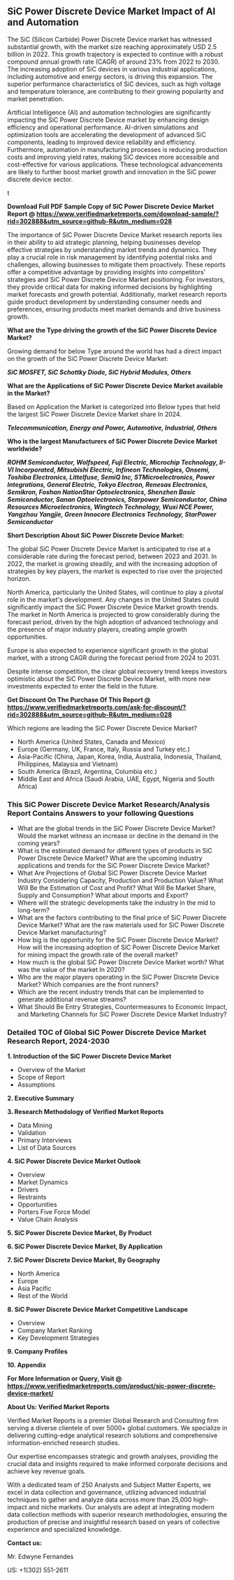 <h2>SiC Power Discrete Device Market Impact of AI and Automation</h2><p>The SiC (Silicon Carbide) Power Discrete Device market has witnessed substantial growth, with the market size reaching approximately USD 2.5 billion in 2022. This growth trajectory is expected to continue with a robust compound annual growth rate (CAGR) of around 23% from 2022 to 2030. The increasing adoption of SiC devices in various industrial applications, including automotive and energy sectors, is driving this expansion. The superior performance characteristics of SiC devices, such as high voltage and temperature tolerance, are contributing to their growing popularity and market penetration.</p><p>Artificial Intelligence (AI) and automation technologies are significantly impacting the SiC Power Discrete Device market by enhancing design efficiency and operational performance. AI-driven simulations and optimization tools are accelerating the development of advanced SiC components, leading to improved device reliability and efficiency. Furthermore, automation in manufacturing processes is reducing production costs and improving yield rates, making SiC devices more accessible and cost-effective for various applications. These technological advancements are likely to further boost market growth and innovation in the SiC power discrete device sector.</p>t</p><p id="" class=""><strong>Download Full PDF Sample Copy of SiC Power Discrete Device Market Report @ <a href="https://www.verifiedmarketreports.com/download-sample/?rid=302888&utm_source=github-R&utm_medium=028" target="_blank">https://www.verifiedmarketreports.com/download-sample/?rid=302888&utm_source=github-R&utm_medium=028</a></strong></p><p>The importance of&nbsp;SiC Power Discrete Device Market research reports lies in their ability to aid strategic planning, helping businesses develop effective strategies by understanding market trends and dynamics. They play a crucial role in risk management by identifying potential risks and challenges, allowing businesses to mitigate them proactively. These reports offer a competitive advantage by providing insights into competitors' strategies and SiC Power Discrete Device Market positioning. For investors, they provide critical data for making informed decisions by highlighting market forecasts and growth potential. Additionally, market research reports guide product development by understanding consumer needs and preferences, ensuring products meet market demands and drive business growth.</p><p><strong>What are the&nbsp;Type driving the growth of the SiC Power Discrete Device Market?</strong></p><p id="" class="">Growing demand for below Type around the world has had a direct impact on the growth of the SiC Power Discrete Device Market:</p><em><strong>SiC MOSFET, SiC Schottky Diode, SiC Hybrid Modules, Others</strong></em></p><strong>What are the&nbsp;Applications&nbsp;of SiC Power Discrete Device Market available in the Market?</strong></p><p id="" class="">Based on Application the Market is categorized into Below types that held the largest SiC Power Discrete Device Market share In 2024.</p><em><strong>Telecommunication, Energy and Power, Automotive, Industrial, Others</strong></em></p><strong>Who is the largest Manufacturers of SiC Power Discrete Device Market worldwide?</strong></p><p><em><strong>ROHM Semiconductor, Wolfspeed, Fuji Electric, Microchip Technology, II-VI Incorporated, Mitsubishi Electric, Infineon Technologies, Onsemi, Toshiba Electronics, Littelfuse, SemiQ Inc, STMicroelectronics, Power Integrations, General Electric, Tokyo Electron, Renesas Electronics, Semikron, Foshan NationStar Optoelectronics, Shenzhen Basic Semiconductor, Sanan Optoelectronics, Starpower Semiconductor, China Resources Microelectronics, Wingtech Technology, Wuxi NCE Power, Yangzhou Yangjie, Green Innocore Electronics Technology, StarPower Semiconductor</strong></em></p><p id="" class=""><strong>Short Description About SiC Power Discrete Device Market:</strong></p><p>The global SiC Power Discrete Device Market is anticipated to rise at a considerable rate during the forecast period, between 2023 and 2031. In 2022, the market is growing steadily, and with the increasing adoption of strategies by key players, the market is expected to rise over the projected horizon.</p><p>North America, particularly the United States, will continue to play a pivotal role in the market's development. Any changes in the United States could significantly impact the SiC Power Discrete Device Market growth trends. The market in North America is projected to grow considerably during the forecast period, driven by the high adoption of advanced technology and the presence of major industry players, creating ample growth opportunities.</p><p>Europe is also expected to experience significant growth in the global market, with a strong CAGR during the forecast period from 2024 to 2031.</p><p>Despite intense competition, the clear global recovery trend keeps investors optimistic about the SiC Power Discrete Device Market, with more new investments expected to enter the field in the future.</p><p id="" class=""><strong>Get Discount On The Purchase Of This Report @ <a href="https://www.verifiedmarketreports.com/ask-for-discount/?rid=302888&utm_source=github-R&utm_medium=028" target="_blank">https://www.verifiedmarketreports.com/ask-for-discount/?rid=302888&utm_source=github-R&utm_medium=028</a></strong></p>Which regions are leading the SiC Power Discrete Device Market?</p><ul><li>North America (United States, Canada and Mexico)</li><li>Europe (Germany, UK, France, Italy, Russia and Turkey etc.)</li><li>Asia-Pacific (China, Japan, Korea, India, Australia, Indonesia, Thailand, Philippines, Malaysia and Vietnam)</li><li>South America (Brazil, Argentina, Columbia etc.)</li><li>Middle East and Africa (Saudi Arabia, UAE, Egypt, Nigeria and South Africa)</li></ul><h3 id="" class="">This SiC Power Discrete Device Market Research/Analysis Report Contains Answers to your following Questions</h3><ul><li>What are the global trends in the SiC Power Discrete Device Market? Would the market witness an increase or decline in the demand in the coming years?</li><li>What is the estimated demand for different types of products in SiC Power Discrete Device Market? What are the upcoming industry applications and trends for the SiC Power Discrete Device Market?</li><li>What Are Projections of Global SiC Power Discrete Device Market Industry Considering Capacity, Production and Production Value? What Will Be the Estimation of Cost and Profit? What Will Be Market Share, Supply and Consumption? What about imports and Export?</li><li>Where will the strategic developments take the industry in the mid to long-term?</li><li>What are the factors contributing to the final price of SiC Power Discrete Device Market? What are the raw materials used for SiC Power Discrete Device Market manufacturing?</li><li>How big is the opportunity for the SiC Power Discrete Device Market? How will the increasing adoption of SiC Power Discrete Device Market for mining impact the growth rate of the overall market?</li><li>How much is the global SiC Power Discrete Device Market worth? What was the value of the market In 2020?</li><li>Who are the major players operating in the SiC Power Discrete Device Market? Which companies are the front runners?</li><li>Which are the recent industry trends that can be implemented to generate additional revenue streams?</li><li>What Should Be Entry Strategies, Countermeasures to Economic Impact, and Marketing Channels for SiC Power Discrete Device Market Industry?</li></ul><h3 id="" class="">Detailed TOC of Global SiC Power Discrete Device Market Research Report, 2024-2030</h3><p id="" class=""><strong>1. Introduction of the SiC Power Discrete Device Market</strong></p><ul><li>Overview of the Market</li><li>Scope of Report</li><li>Assumptions</li></ul><p id="" class=""><strong>2. Executive Summary</strong></p><p id="" class=""><strong>3. Research Methodology of Verified Market Reports</strong></p><ul><li>Data Mining</li><li>Validation</li><li>Primary Interviews</li><li>List of Data Sources</li></ul><p id="" class=""><strong>4. SiC Power Discrete Device Market Outlook</strong></p><ul><li>Overview</li><li>Market Dynamics</li><li>Drivers</li><li>Restraints</li><li>Opportunities</li><li>Porters Five Force Model</li><li>Value Chain Analysis</li></ul><p id="" class=""><strong>5. SiC Power Discrete Device Market, By Product</strong></p><p id="" class=""><strong>6. SiC Power Discrete Device Market, By Application</strong></p><p id="" class=""><strong>7. SiC Power Discrete Device Market, By Geography</strong></p><ul><li>North America</li><li>Europe</li><li>Asia Pacific</li><li>Rest of the World</li></ul><p id="" class=""><strong>8. SiC Power Discrete Device Market Competitive Landscape</strong></p><ul><li>Overview</li><li>Company Market Ranking</li><li>Key Development Strategies</li></ul><p id="" class=""><strong>9. Company Profiles</strong></p><p id="" class=""><strong>10. Appendix</strong></p><p id="" class=""><strong>For More Information or Query, Visit @ <a href="https://www.verifiedmarketreports.com/product/sic-power-discrete-device-market/" target="_blank">https://www.verifiedmarketreports.com/product/sic-power-discrete-device-market/</a></strong></p><p id="" class=""><strong>About Us: Verified Market Reports</strong></p><p id="" class="">Verified Market Reports is a premier Global Research and Consulting firm serving a diverse clientele of over 5000+ global customers. We specialize in delivering cutting-edge analytical research solutions and comprehensive information-enriched research studies.</p><p id="" class="">Our expertise encompasses strategic and growth analyses, providing the crucial data and insights required to make informed corporate decisions and achieve key revenue goals.</p><p id="" class="">With a dedicated team of 250 Analysts and Subject Matter Experts, we excel in data collection and governance, utilizing advanced industrial techniques to gather and analyze data across more than 25,000 high-impact and niche markets. Our analysts are adept at integrating modern data collection methods with superior research methodologies, ensuring the production of precise and insightful research based on years of collective experience and specialized knowledge.</p><p id="" class=""><strong>Contact us:</strong></p><p id="" class="">Mr. Edwyne Fernandes</p><p id="" class="">US: +1(302) 551-2611</p>
